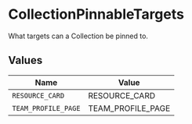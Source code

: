 # CollectionPinnableTargets

What targets can a Collection be pinned to.


## Values

| Name                | Value               |
| ------------------- | ------------------- |
| `RESOURCE_CARD`     | RESOURCE_CARD       |
| `TEAM_PROFILE_PAGE` | TEAM_PROFILE_PAGE   |